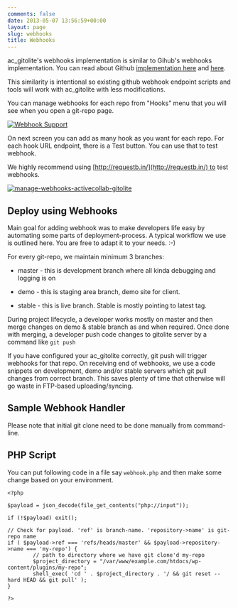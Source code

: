 ```yaml
---
comments: false
date: 2013-05-07 13:56:59+00:00
layout: page
slug: webhooks
title: Webhooks
---
```


ac_gitolite's webhooks implementation is similar to Gihub's webhooks implementation. You can read about Github [implementation here](https://help.github.com/articles/post-receive-hooks) and [here](https://help.github.com/articles/testing-webhooks).

This similarity is intentional so existing github webhook endpoint scripts and tools will work with ac_gitolite with less modifications.

You can manage webhooks for each repo from "Hooks" menu that you will see when you open a git-repo page.

[![Webhook Support](https://rtcamp.com/files/2013/01/Webhook-Support.png)](https://rtcamp.com/files/2013/01/Webhook-Support.png)

On next screen you can add as many hook as you want for each repo. For each hook URL endpoint, there is a Test button. You can use that to test webhook.

We highly recommend using [http://requestb.in/](http://requestb.in/) to test webhooks.

[![manage-webhooks-activecollab-gitolite](https://rtcamp.com/files/2013/01/manage-webhooks-activecollab-gitolite-620x200.png)](https://rtcamp.com/files/2013/01/manage-webhooks-activecollab-gitolite.png)


## Deploy using Webhooks


Main goal for adding webhook was to make developers life easy by automating some parts of deployment-process. A typical workflow we use is outlined here. You are free to adapt it to your needs. :-)

For every git-repo, we maintain minimum 3 branches:



	
  * master - this is development branch where all kinda debugging and logging is on

	
  * demo - this is staging area branch, demo site for client.

	
  * stable - this is live branch. Stable is mostly pointing to latest tag.


During project lifecycle, a developer works mostly on master and then merge changes on demo & stable branch as and when required. Once done with merging, a developer push code changes to gitolite server by a command like `git push`

If you have configured your ac_gitolite correctly, git push will trigger webhooks for that repo. On receiving end of webhooks, we use a code snippets on development, demo and/or stable servers which git pull changes from correct branch. This saves plenty of time that otherwise will go waste in FTP-based uploading/syncing.


## Sample Webhook Handler




Please note that initial git clone need to be done manually from command-line.





## PHP Script


You can put following code in a file say `webhook.php` and then make some change based on your environment.

    
    <?php
    
    $payload = json_decode(file_get_contents("php://input"));
    
    if (!$payload) exit();
    
    // Check for payload. 'ref' is branch-name. 'repository->name' is git-repo name
    if ( $payload->ref === 'refs/heads/master' && $payload->repository->name === 'my-repo') {
            // path to directory where we have git clone'd my-repo
            $project_directory = "/var/www/example.com/htdocs/wp-content/plugins/my-repo";
            shell_exec( 'cd ' . $project_directory . '/ && git reset --hard HEAD && git pull' );
    }
    
    ?>
